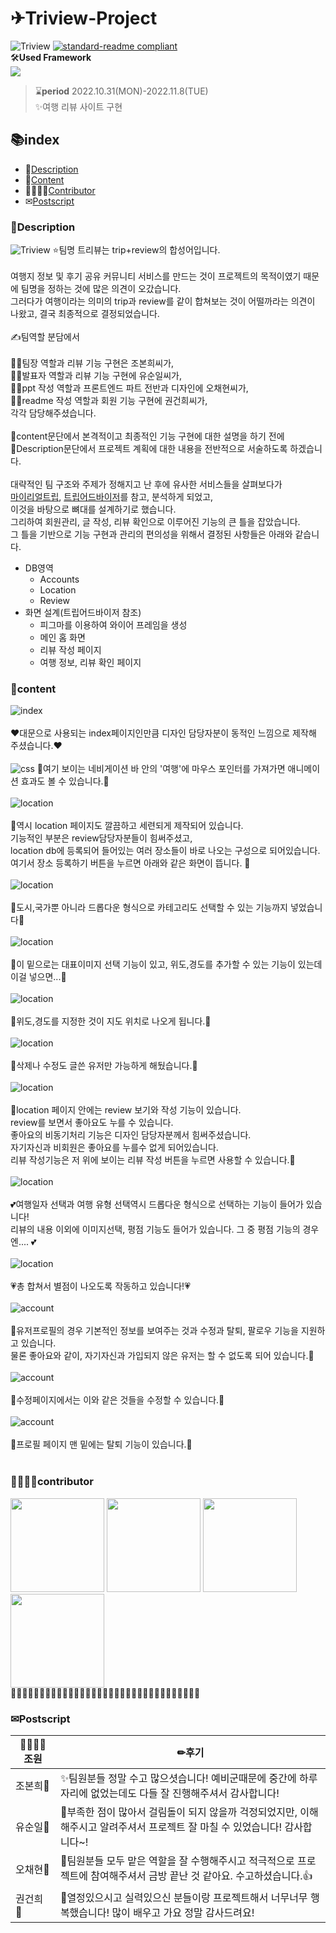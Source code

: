 # ✈Triview-Project

![Triview](https://img.shields.io/badge/Team-Triview-3879ff)
[![standard-readme compliant](https://img.shields.io/badge/readme%20style-standard-brightgreen.svg?style=flat-square)](https://github.com/RichardLitt/standard-readme)
<br>🛠**Used Framework**<br>
<img src="https://img.shields.io/badge/Django-092E20?style=for-the-badge&logo=Django&logoColor=white"><br>

> ⌛**period** 2022.10.31(MON)-2022.11.8(TUE)<br>
> ✨여행 리뷰 사이트 구현<br>

## 📚index

-   📃[Description](#Description)
-   📘[Content](#content)
-   👨‍👩‍👧‍👧[Contributor](#contributor)
-   ✉[Postscript](#Postscript)

### 📃Description

![Triview](tripreview.png)
⭐팀명 트리뷰는 trip+review의 합성어입니다.<br>
<br>
여행지 정보 및 후기 공유 커뮤니티 서비스를 만드는 것이 프로젝트의 목적이였기 때문에 팀명을 정하는 것에 많은 의견이 오갔습니다.<br>
그러다가 여행이라는 의미의 trip과 review를 같이 합쳐보는 것이 어떨까라는 의견이 나왔고, 결국 최종적으로 결정되었습니다.<br>
<br>
✍팀역할 분담에서<br>
<br>
🦄✨팀장 역할과 리뷰 기능 구현은 조본희씨가,<br>
🐨🌿발표자 역할과 리뷰 기능 구현에 유순일씨가,<br>
🐰🥕ppt 작성 역할과 프론트엔드 파트 전반과 디자인에 오채현씨가,<br>
🦝🍏readme 작성 역할과 회원 기능 구현에 권건희씨가,<br>
각각 담당해주셨습니다.<br>
<br>
📘content문단에서 본격적이고 최종적인 기능 구현에 대한 설명을 하기 전에<br>
📃Description문단에서 프로젝트 계획에 대한 내용을 전반적으로 서술하도록 하겠습니다.<br>
<br>
대략적인 팀 구조와 주제가 정해지고 난 후에 유사한 서비스들을 살펴보다가<br>
[마이리얼트립](https://www.myrealtrip.com/), [트립어드바이저](https://www.tripadvisor.co.kr/)를 참고, 분석하게 되었고,<br>
이것을 바탕으로 뼈대를 설계하기로 했습니다.<br>
그리하여 회원관리, 글 작성, 리뷰 확인으로 이루어진 기능의 큰 틀을 잡았습니다.<br>
그 틀을 기반으로 기능 구현과 관리의 편의성을 위해서 결정된 사항들은 아래와 같습니다.

-   DB영역
    -   Accounts
    -   Location
    -   Review
        <br>
-   화면 설계(트립어드바이저 참조)
    -   피그마를 이용하여 와이어 프레임을 생성
    -   메인 홈 화면
    -   리뷰 작성 페이지
    -   여행 정보, 리뷰 확인 페이지

### 📘content
![index](index.png)
<br><br>
❤대문으로 사용되는 index페이지인만큼 디자인 담당자분이 동적인 느낌으로 제작해 주셨습니다.❤<br><br>
![css](ani.png)
💖여기 보이는 네비게이션 바 안의 '여행'에 마우스 포인터를 가져가면 애니메이션 효과도 볼 수 있습니다.💖
<br><br>
![location](location.png)
<br><br>
🧡역시 location 페이지도 깔끔하고 세련되게 제작되어 있습니다.<br>
기능적인 부분은 review담당자분들이 힘써주셨고,<br> 
location db에 등록되어 들어있는 여러 장소들이 바로 나오는 구성으로 되어있습니다.<br>
여기서 장소 등록하기 버튼을 누르면 아래와 같은 화면이 뜹니다. 🧡
<br><br>
![location](글1.png)
<br><br>
💛도시,국가뿐 아니라 드롭다운 형식으로 카테고리도 선택할 수 있는 기능까지 넣었습니다💛
<br><br>
![location](글2.png)
<br><br>
💚이 밑으로는 대표이미지 선택 기능이 있고, 위도,경도를 추가할 수 있는 기능이 있는데 이걸 넣으면...💚
<br><br>
![location](location글.png)
<br><br>
🤍위도,경도를 지정한 것이 지도 위치로 나오게 됩니다.🤍
<br><br>
![location](locationreview2.png)
<br><br>
💜삭제나 수정도 글쓴 유저만 가능하게 해뒀습니다.💜
<br><br>
![location](locationreview.png)
<br><br>
🖤location 페이지 안에는 review 보기와 작성 기능이 있습니다.<br>
review를 보면서 좋아요도 누를 수 있습니다.<br>
좋아요의 비동기처리 기능은 디자인 담당자분께서 힘써주셨습니다.<br>
자기자신과 비회원은 좋아요를 누를수 없게 되어있습니다.<br>
리뷰 작성기능은 저 위에 보이는 리뷰 작성 버튼을 누르면 사용할 수 있습니다.🖤
<br><br>
![location](review.png)
<br><br>
💕여행일자 선택과 여행 유형 선택역시 드롭다운 형식으로 선택하는 기능이 들어가 있습니다!<br>
리뷰의 내용 이외에 이미지선택, 평점 기능도 들어가 있습니다. 그 중 평점 기능의 경우엔....
💕
<br><br>
![location](별점.png)
<br><br>💗총 합쳐서 별점이 나오도록 작동하고 있습니다!💗<br><br>
![account](profile.png)
<br><br>
💙유저프로필의 경우 기본적인 정보를 보여주는 것과 수정과 탈퇴, 팔로우 기능을 지원하고 있습니다.<br>
물론 좋아요와 같이, 자기자신과 가입되지 않은 유저는 할 수 없도록 되어 있습니다.💙
<br><br>
![account](profile-up.png)
<br><br>
💞수정페이지에서는 이와 같은 것들을 수정할 수 있습니다.💞
<br><br>
![account](profile-delete.png)
<br><br>
💝프로필 페이지 맨 밑에는 탈퇴 기능이 있습니다.💝
<br><br>

### 👨‍👩‍👧‍👧contributor

<a href="https://github.com/Bonbon315"><img src="https://avatars.githubusercontent.com/u/108643294?v=4" width="150" height="150"/></a>
<a href="https://github.com/chaehyun-oh"><img src="https://avatars.githubusercontent.com/u/108640873?v=4" width="150" height="150"/></a>
<a href="https://github.com/yoosoonil"><img src="https://avatars.githubusercontent.com/u/97111793?v=4" width="150" height="150"/></a>
<a href="https://github.com/Gkhy"><img src="https://avatars.githubusercontent.com/u/108653266?v=4" width="150" height="150"/></a>
<br>🌳🌷🌼🌻🌷🌼🌻🌷🌼🌻🌷🌼🌻🌷🌼🌻🌷🌼🌻🌷🌼🌻🌷🌼🌻🌷🌼🌻🌷🌼🌻🌷🌳

### ✉Postscript

| 👨‍👩‍👧‍👧조원         | ✏후기                                                                                                                        |
| -------------- | ---------------------------------------------------------------------------------------------------------------------------- |
| 조본희🦄       | ✨팀원분들 정말 수고 많으셧습니다! 예비군때문에 중간에 하루 자리에 없었는데도 다들 잘 진행해주셔서 감사합니다!               |
| 유순일🐨       | 🌿부족한 점이 많아서 걸림돌이 되지 않을까 걱정되었지만, 이해해주시고 알려주셔서 프로젝트 잘 마칠 수 있었습니다! 감사합니다~! |
| 오채현🐰       | 🥕팀원분들 모두 맡은 역할을 잘 수행해주시고 적극적으로 프로젝트에 참여해주셔서 금방 끝난 것 같아요. 수고하셨습니다.👍        |
| 권건희🦝&nbsp; | 🍏열정있으시고 실력있으신 분들이랑 프로젝트해서 너무너무 행복했습니다! 많이 배우고 가요 정말 감사드려요!                     |
